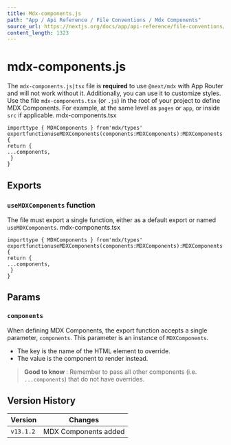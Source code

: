 ```yaml
---
title: Mdx-components.js
path: "App / Api Reference / File Conventions / Mdx Components"
source_url: https://nextjs.org/docs/app/api-reference/file-conventions/mdx-components
content_length: 1323
---
```


# mdx-components.js
The `mdx-components.js|tsx` file is **required** to use `@next/mdx` with App Router and will not work without it. Additionally, you can use it to customize styles.
Use the file `mdx-components.tsx` (or `.js`) in the root of your project to define MDX Components. For example, at the same level as `pages` or `app`, or inside `src` if applicable.
mdx-components.tsx
```
importtype { MDXComponents } from'mdx/types'
exportfunctionuseMDXComponents(components:MDXComponents):MDXComponents {
return {
...components,
 }
}
```

## Exports
### `useMDXComponents` function
The file must export a single function, either as a default export or named `useMDXComponents`.
mdx-components.tsx
```
importtype { MDXComponents } from'mdx/types'
exportfunctionuseMDXComponents(components:MDXComponents):MDXComponents {
return {
...components,
 }
}
```

## Params
### `components`
When defining MDX Components, the export function accepts a single parameter, `components`. This parameter is an instance of `MDXComponents`.
  * The key is the name of the HTML element to override.
  * The value is the component to render instead.


> **Good to know** : Remember to pass all other components (i.e. `...components`) that do not have overrides.
## Version History
Version| Changes  
---|---  
`v13.1.2`| MDX Components added
